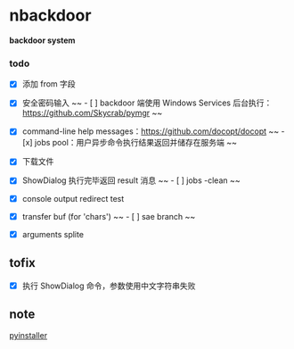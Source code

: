 # nbackdoor
**backdoor system**

### todo
- [x] 添加 from 字段
- [x] 安全密码输入
~~ - [ ] backdoor 端使用 Windows Services 后台执行：https://github.com/Skycrab/pymgr ~~
- [x] command-line help messages：https://github.com/docopt/docopt
~~ - [x] jobs pool：用户异步命令执行结果返回并储存在服务端 ~~
- [x] 下载文件

- [x] ShowDialog 执行完毕返回 result 消息
~~ - [ ] jobs -clean ~~
- [x] console output redirect test

- [x] transfer buf (for 'chars')
~~ - [ ] sae branch ~~

- [x] arguments splite

## tofix
- [x] 执行 ShowDialog 命令，参数使用中文字符串失败


## note
[pyinstaller](https://github.com/pyinstaller/pyinstaller)